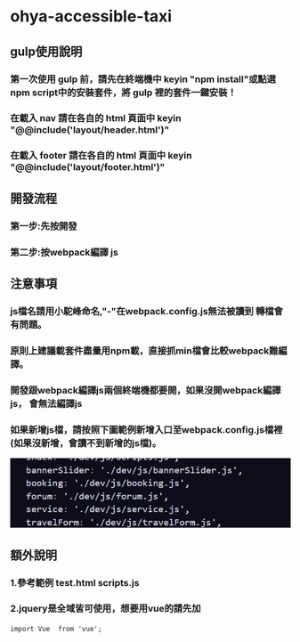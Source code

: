 # ohya-accessible-taxi
## gulp使用說明
### 第一次使用 gulp 前，請先在終端機中 keyin "npm install"或點選npm script中的安裝套件，將 gulp 裡的套件一鍵安裝！
### 在載入 nav 請在各自的 html 頁面中 keyin "@@include('layout/header.html')"
### 在載入 footer 請在各自的 html 頁面中 keyin "@@include('layout/footer.html')"
## 開發流程
### 第一步:先按開發
### 第二步:按webpack編譯 js

## 注意事項

### js檔名請用小駝峰命名,"-"在webpack.config.js無法被讀到 轉檔會有問題。
### 原則上建議載套件盡量用npm載，直接抓min檔會比較webpack難編譯。
### 開發跟webpack編譯js兩個終端機都要開，如果沒開webpack編譯js， 會無法編譯js
### 如果新增js檔，請按照下圖範例新增入口至webpack.config.js檔裡(如果沒新增，會讀不到新增的js檔)。
![範例圖片](/dev/images/mdEx1.png)

## 額外說明
### 1.參考範例 test.html scripts.js
### 2.jquery是全域皆可使用，想要用vue的請先加
``` 
import Vue  from 'vue';
``` 




